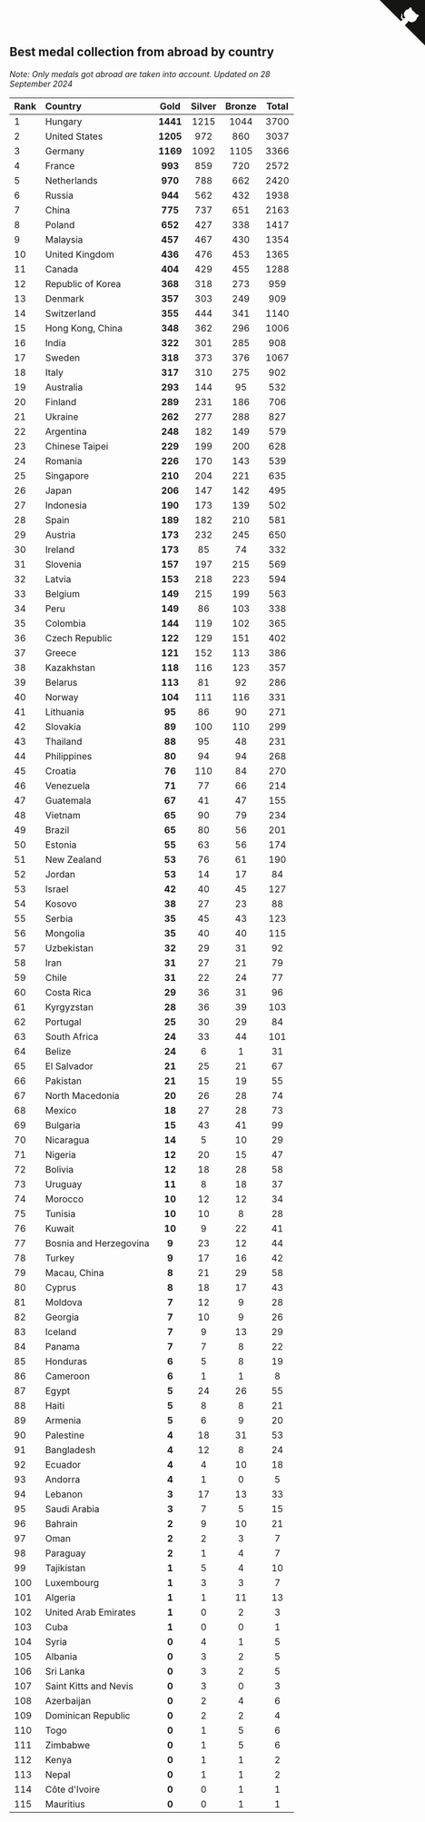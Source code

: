 ## Best medal collection from abroad by country

*Note: Only medals got abroad are taken into account.*
*Updated on 28 September 2024*

| Rank | Country | Gold | Silver | Bronze | Total |
| :--- | :--- | :--: | :--: | :--: | :--: |
| 1 | Hungary | **1441** | 1215 | 1044 | 3700 |
| 2 | United States | **1205** | 972 | 860 | 3037 |
| 3 | Germany | **1169** | 1092 | 1105 | 3366 |
| 4 | France | **993** | 859 | 720 | 2572 |
| 5 | Netherlands | **970** | 788 | 662 | 2420 |
| 6 | Russia | **944** | 562 | 432 | 1938 |
| 7 | China | **775** | 737 | 651 | 2163 |
| 8 | Poland | **652** | 427 | 338 | 1417 |
| 9 | Malaysia | **457** | 467 | 430 | 1354 |
| 10 | United Kingdom | **436** | 476 | 453 | 1365 |
| 11 | Canada | **404** | 429 | 455 | 1288 |
| 12 | Republic of Korea | **368** | 318 | 273 | 959 |
| 13 | Denmark | **357** | 303 | 249 | 909 |
| 14 | Switzerland | **355** | 444 | 341 | 1140 |
| 15 | Hong Kong, China | **348** | 362 | 296 | 1006 |
| 16 | India | **322** | 301 | 285 | 908 |
| 17 | Sweden | **318** | 373 | 376 | 1067 |
| 18 | Italy | **317** | 310 | 275 | 902 |
| 19 | Australia | **293** | 144 | 95 | 532 |
| 20 | Finland | **289** | 231 | 186 | 706 |
| 21 | Ukraine | **262** | 277 | 288 | 827 |
| 22 | Argentina | **248** | 182 | 149 | 579 |
| 23 | Chinese Taipei | **229** | 199 | 200 | 628 |
| 24 | Romania | **226** | 170 | 143 | 539 |
| 25 | Singapore | **210** | 204 | 221 | 635 |
| 26 | Japan | **206** | 147 | 142 | 495 |
| 27 | Indonesia | **190** | 173 | 139 | 502 |
| 28 | Spain | **189** | 182 | 210 | 581 |
| 29 | Austria | **173** | 232 | 245 | 650 |
| 30 | Ireland | **173** | 85 | 74 | 332 |
| 31 | Slovenia | **157** | 197 | 215 | 569 |
| 32 | Latvia | **153** | 218 | 223 | 594 |
| 33 | Belgium | **149** | 215 | 199 | 563 |
| 34 | Peru | **149** | 86 | 103 | 338 |
| 35 | Colombia | **144** | 119 | 102 | 365 |
| 36 | Czech Republic | **122** | 129 | 151 | 402 |
| 37 | Greece | **121** | 152 | 113 | 386 |
| 38 | Kazakhstan | **118** | 116 | 123 | 357 |
| 39 | Belarus | **113** | 81 | 92 | 286 |
| 40 | Norway | **104** | 111 | 116 | 331 |
| 41 | Lithuania | **95** | 86 | 90 | 271 |
| 42 | Slovakia | **89** | 100 | 110 | 299 |
| 43 | Thailand | **88** | 95 | 48 | 231 |
| 44 | Philippines | **80** | 94 | 94 | 268 |
| 45 | Croatia | **76** | 110 | 84 | 270 |
| 46 | Venezuela | **71** | 77 | 66 | 214 |
| 47 | Guatemala | **67** | 41 | 47 | 155 |
| 48 | Vietnam | **65** | 90 | 79 | 234 |
| 49 | Brazil | **65** | 80 | 56 | 201 |
| 50 | Estonia | **55** | 63 | 56 | 174 |
| 51 | New Zealand | **53** | 76 | 61 | 190 |
| 52 | Jordan | **53** | 14 | 17 | 84 |
| 53 | Israel | **42** | 40 | 45 | 127 |
| 54 | Kosovo | **38** | 27 | 23 | 88 |
| 55 | Serbia | **35** | 45 | 43 | 123 |
| 56 | Mongolia | **35** | 40 | 40 | 115 |
| 57 | Uzbekistan | **32** | 29 | 31 | 92 |
| 58 | Iran | **31** | 27 | 21 | 79 |
| 59 | Chile | **31** | 22 | 24 | 77 |
| 60 | Costa Rica | **29** | 36 | 31 | 96 |
| 61 | Kyrgyzstan | **28** | 36 | 39 | 103 |
| 62 | Portugal | **25** | 30 | 29 | 84 |
| 63 | South Africa | **24** | 33 | 44 | 101 |
| 64 | Belize | **24** | 6 | 1 | 31 |
| 65 | El Salvador | **21** | 25 | 21 | 67 |
| 66 | Pakistan | **21** | 15 | 19 | 55 |
| 67 | North Macedonia | **20** | 26 | 28 | 74 |
| 68 | Mexico | **18** | 27 | 28 | 73 |
| 69 | Bulgaria | **15** | 43 | 41 | 99 |
| 70 | Nicaragua | **14** | 5 | 10 | 29 |
| 71 | Nigeria | **12** | 20 | 15 | 47 |
| 72 | Bolivia | **12** | 18 | 28 | 58 |
| 73 | Uruguay | **11** | 8 | 18 | 37 |
| 74 | Morocco | **10** | 12 | 12 | 34 |
| 75 | Tunisia | **10** | 10 | 8 | 28 |
| 76 | Kuwait | **10** | 9 | 22 | 41 |
| 77 | Bosnia and Herzegovina | **9** | 23 | 12 | 44 |
| 78 | Turkey | **9** | 17 | 16 | 42 |
| 79 | Macau, China | **8** | 21 | 29 | 58 |
| 80 | Cyprus | **8** | 18 | 17 | 43 |
| 81 | Moldova | **7** | 12 | 9 | 28 |
| 82 | Georgia | **7** | 10 | 9 | 26 |
| 83 | Iceland | **7** | 9 | 13 | 29 |
| 84 | Panama | **7** | 7 | 8 | 22 |
| 85 | Honduras | **6** | 5 | 8 | 19 |
| 86 | Cameroon | **6** | 1 | 1 | 8 |
| 87 | Egypt | **5** | 24 | 26 | 55 |
| 88 | Haiti | **5** | 8 | 8 | 21 |
| 89 | Armenia | **5** | 6 | 9 | 20 |
| 90 | Palestine | **4** | 18 | 31 | 53 |
| 91 | Bangladesh | **4** | 12 | 8 | 24 |
| 92 | Ecuador | **4** | 4 | 10 | 18 |
| 93 | Andorra | **4** | 1 | 0 | 5 |
| 94 | Lebanon | **3** | 17 | 13 | 33 |
| 95 | Saudi Arabia | **3** | 7 | 5 | 15 |
| 96 | Bahrain | **2** | 9 | 10 | 21 |
| 97 | Oman | **2** | 2 | 3 | 7 |
| 98 | Paraguay | **2** | 1 | 4 | 7 |
| 99 | Tajikistan | **1** | 5 | 4 | 10 |
| 100 | Luxembourg | **1** | 3 | 3 | 7 |
| 101 | Algeria | **1** | 1 | 11 | 13 |
| 102 | United Arab Emirates | **1** | 0 | 2 | 3 |
| 103 | Cuba | **1** | 0 | 0 | 1 |
| 104 | Syria | **0** | 4 | 1 | 5 |
| 105 | Albania | **0** | 3 | 2 | 5 |
| 106 | Sri Lanka | **0** | 3 | 2 | 5 |
| 107 | Saint Kitts and Nevis | **0** | 3 | 0 | 3 |
| 108 | Azerbaijan | **0** | 2 | 4 | 6 |
| 109 | Dominican Republic | **0** | 2 | 2 | 4 |
| 110 | Togo | **0** | 1 | 5 | 6 |
| 111 | Zimbabwe | **0** | 1 | 5 | 6 |
| 112 | Kenya | **0** | 1 | 1 | 2 |
| 113 | Nepal | **0** | 1 | 1 | 2 |
| 114 | Côte d'Ivoire | **0** | 0 | 1 | 1 |
| 115 | Mauritius | **0** | 0 | 1 | 1 |


<a href="https://github.com/JustinTimeCuber/wca_statistics" class="github-corner" aria-label="View source on Github"><svg width="80" height="80" viewBox="0 0 250 250" style="fill:#151513; color:#fff; position: absolute; top: 0; border: 0; right: 0;" aria-hidden="true"><path d="M0,0 L115,115 L130,115 L142,142 L250,250 L250,0 Z"></path><path d="M128.3,109.0 C113.8,99.7 119.0,89.6 119.0,89.6 C122.0,82.7 120.5,78.6 120.5,78.6 C119.2,72.0 123.4,76.3 123.4,76.3 C127.3,80.9 125.5,87.3 125.5,87.3 C122.9,97.6 130.6,101.9 134.4,103.2" fill="currentColor" style="transform-origin: 130px 106px;" class="octo-arm"></path><path d="M115.0,115.0 C114.9,115.1 118.7,116.5 119.8,115.4 L133.7,101.6 C136.9,99.2 139.9,98.4 142.2,98.6 C133.8,88.0 127.5,74.4 143.8,58.0 C148.5,53.4 154.0,51.2 159.7,51.0 C160.3,49.4 163.2,43.6 171.4,40.1 C171.4,40.1 176.1,42.5 178.8,56.2 C183.1,58.6 187.2,61.8 190.9,65.4 C194.5,69.0 197.7,73.2 200.1,77.6 C213.8,80.2 216.3,84.9 216.3,84.9 C212.7,93.1 206.9,96.0 205.4,96.6 C205.1,102.4 203.0,107.8 198.3,112.5 C181.9,128.9 168.3,122.5 157.7,114.1 C157.9,116.9 156.7,120.9 152.7,124.9 L141.0,136.5 C139.8,137.7 141.6,141.9 141.8,141.8 Z" fill="currentColor" class="octo-body"></path></svg></a><style>.github-corner:hover .octo-arm{animation:octocat-wave 560ms ease-in-out}@keyframes octocat-wave{0%,100%{transform:rotate(0)}20%,60%{transform:rotate(-25deg)}40%,80%{transform:rotate(10deg)}}@media (max-width:500px){.github-corner:hover .octo-arm{animation:none}.github-corner .octo-arm{animation:octocat-wave 560ms ease-in-out}}</style>
